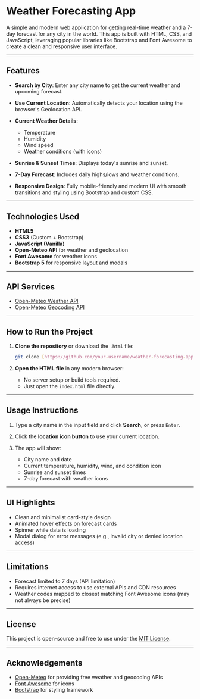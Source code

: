 # Weather Forecasting App

A simple and modern web application for getting real-time weather and a 7-day forecast for any city in the world. This app is built with HTML, CSS, and JavaScript, leveraging popular libraries like Bootstrap and Font Awesome to create a clean and responsive user interface.

---

## Features

* **Search by City**: Enter any city name to get the current weather and upcoming forecast.
* **Use Current Location**: Automatically detects your location using the browser's Geolocation API.
* **Current Weather Details**:

  * Temperature
  * Humidity
  * Wind speed
  * Weather conditions (with icons)
* **Sunrise & Sunset Times**: Displays today's sunrise and sunset.
* **7-Day Forecast**: Includes daily highs/lows and weather conditions.
* **Responsive Design**: Fully mobile-friendly and modern UI with smooth transitions and styling using Bootstrap and custom CSS.

---

## Technologies Used

* **HTML5**
* **CSS3** (Custom + Bootstrap)
* **JavaScript (Vanilla)**
* **Open-Meteo API** for weather and geolocation
* **Font Awesome** for weather icons
* **Bootstrap 5** for responsive layout and modals

---

## API Services

* [Open-Meteo Weather API](https://open-meteo.com/)
* [Open-Meteo Geocoding API](https://open-meteo.com/en/docs/geocoding-api)

---

## How to Run the Project

1. **Clone the repository** or download the `.html` file:

   ```bash
   git clone [https://github.com/your-username/weather-forecasting-app.git](https://github.com/Praveen7-C/Weather-Forecasting-App.git)
   ```

2. **Open the HTML file** in any modern browser:

   * No server setup or build tools required.
   * Just open the `index.html` file directly.

---

## Usage Instructions

1. Type a city name in the input field and click **Search**, or press `Enter`.
2. Click the **location icon button** to use your current location.
3. The app will show:

   * City name and date
   * Current temperature, humidity, wind, and condition icon
   * Sunrise and sunset times
   * 7-day forecast with weather icons

---

## UI Highlights

* Clean and minimalist card-style design
* Animated hover effects on forecast cards
* Spinner while data is loading
* Modal dialog for error messages (e.g., invalid city or denied location access)

---

## Limitations

* Forecast limited to 7 days (API limitation)
* Requires internet access to use external APIs and CDN resources
* Weather codes mapped to closest matching Font Awesome icons (may not always be precise)

---

## License

This project is open-source and free to use under the [MIT License](LICENSE).

---

## Acknowledgements

* [Open-Meteo](https://open-meteo.com/) for providing free weather and geocoding APIs
* [Font Awesome](https://fontawesome.com/) for icons
* [Bootstrap](https://getbootstrap.com/) for styling framework
